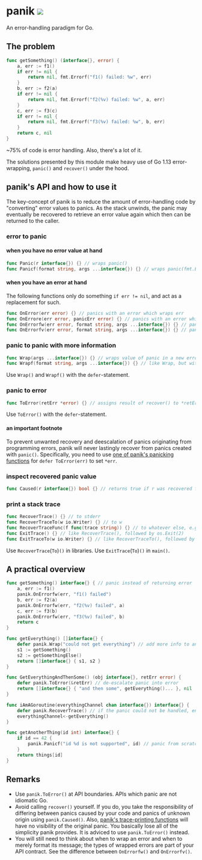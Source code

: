 # panik ![](https://github.com/setlog/panik/workflows/Tests/badge.svg)

An error-handling paradigm for Go.

## The problem

```go
func getSomething() (interface{}, error) {
    a, err := f1()
    if err != nil {
        return nil, fmt.Errorf("f1() failed: %w", err)
    }
    b, err := f2(a)
    if err != nil {
        return nil, fmt.Errorf("f2(%v) failed: %w", a, err)
    }
    c, err := f3(c)
    if err != nil {
        return nil, fmt.Errorf("f3(%v) failed: %w", b, err)
    }
    return c, nil
}
```

~75% of code is error handling. Also, there's a lot of it.

The solutions presented by this module make heavy use of Go 1.13 error-wrapping, `panic()` and `recover()` under the hood.

## panik's API and how to use it

The key-concept of panik is to reduce the amount of error-handling code by "converting" error values to panics. As the stack unwinds, the panic may eventually be recovered to retrieve an error value again which then can be returned to the caller.

### error to panic

#### when you have no error value at hand

```go
func Panic(r interface{}) {} // wraps panic()
func Panicf(format string, args ...interface{}) {} // wraps panic(fmt.Errorf(format, args...))
```

#### when you have an error at hand

The following functions only do something `if err != nil`, and act as a replacement for such.

```go
func OnError(err error) {} // panics with an error which wraps err
func OnErrore(err error, panicErr error) {} // panics with an error which wraps panicErr and returns fmt.Sprintf("%v: %v", panicErr, err) for Error()
func OnErrorfw(err error, format string, args ...interface{}) {} // panics with an error which wraps err and returns fmt.Sprintf("%s: %v", fmt.Sprintf(format, args...), err) for Error()
func OnErrorfv(err error, format string, args ...interface{}) {} // panics with an error which returns fmt.Sprintf("%s: %v", fmt.Sprintf(format, args...), err) for Error()
```

### panic to panic with more information

```go
func Wrap(args ...interface{}) {} // wraps value of panic in a new error with fmt.Sprint(args...) as its message if a panic is occurring.
func Wrapf(format string, args ...interface{}) {} // like Wrap, but with fmt.Sprintf(format, args...)
```

Use `Wrap()` and `Wrapf()` with the `defer`-statement.

### panic to error

```go
func ToError(retErr *error) {} // assigns result of recover() to *retErr
```

Use `ToError()` with the `defer`-statement.

#### an important footnote

To prevent unwanted recovery and deescalation of panics originating from programming errors, panik will never lastingly recover from panics created with `panic()`. Specifically, you need to use [one of panik's panicking functions](#error-to-panic) for `defer ToError(err)` to set `*err`.

### inspect recovered panic value

```go
func Caused(r interface{}) bool {} // returns true if r was recovered from a panic started with panik.
```

### print a stack trace

```go
func RecoverTrace() {} // to stderr
func RecoverTraceTo(w io.Writer) {} // to w
func RecoverTraceFunc(f func(trace string)) {} // to whatever else, e.g. an error dialog box (convenience function)
func ExitTrace() {} // like RecoverTrace(), followed by os.Exit(2)
func ExitTraceTo(w io.Writer) {} // like RecoverTraceTo(), followed by os.Exit(2)
```

Use `RecoverTrace`(`To`)`()` in libraries. Use `ExitTrace`(`To`)`()` in `main()`.

## A practical overview

```go
func getSomething() interface{} { // panic instead of returning error
    a, err := f1()
    panik.OnErrorfw(err, "f1() failed")
    b, err := f2(a)
    panik.OnErrorfw(err, "f2(%v) failed", a)
    c, err := f3(b)
    panik.OnErrorfw(err, "f3(%v) failed", b)
    return c
}

func getEverything() []interface{} {
    defer panik.Wrap("could not get everything") // add more info to an ongoing panic
    s1 := getSomething()
    s2 := getSomethingElse()
    return []interface{} { s1, s2 }
}

func GetEverythingAndThenSome() (obj interface{}, retErr error) {
    defer panik.ToError(&retErr) // de-escalate panic into error
    return []interface{} { "and then some", getEverything()... }, nil
}

func iAmAGoroutine(everythingChannel chan interface{}) interface{} {
    defer panik.RecoverTrace() // if the panic could not be handled, end it all with some logging
    everythingChannel<-getEverything()
}

func getAnotherThing(id int) interface{} {
    if id == 42 {
        panik.Panicf("id %d is not supported", id) // panic from scratch when you have no non-nil error at hand
    }
    return things[id]
}
```

## Remarks
* Use `panik.ToError()` at API boundaries. APIs which panic are not idiomatic Go.
* Avoid calling `recover()` yourself. If you do, you take the responsibility of differing between panics caused by your code and panics of unknown origin using `panik.Caused()`. Also, [panik's trace-printing functions](#print-a-stack-trace) will have no visibility of the original panic. You basically lose all of the simplicity panik provides. It is adviced to use `panik.ToError()` instead.
* You will still need to think about when to wrap an error and when to merely format its message; the types of wrapped errors are part of your API contract. See the difference between `OnErrorfw()` and `OnErrorfv()`.
